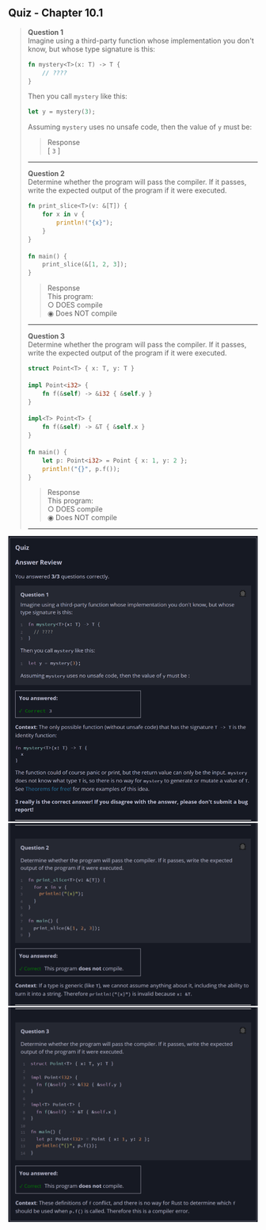 ## Quiz - Chapter 10.1 ##

> **Question 1**<br>
> Imagine using a third-party function whose implementation 
> you don't know, but whose type signature is this:
>
> ```rust
> fn mystery<T>(x: T) -> T {
>     // ????
> }
> ```
> Then you call ```mystery``` like this:
> 
> ```rust
> let y = mystery(3);
> ```
> 
> Assuming ```mystery``` uses no unsafe code, then the value 
> of ```y``` must be:
>
> > Response<br>
> > [ ```3``` ]
> >
> ---
>
> **Question 2**<br>
> Determine whether the program will pass the compiler. If it 
> passes, write the expected output of the program if it were 
> executed.
> ```rust
> fn print_slice<T>(v: &[T]) {
>     for x in v {
>         println!("{x}");
>     }
> }
> 
> fn main() {
>     print_slice(&[1, 2, 3]);
> }
> ```
>
> > Response<br>
> > This program:<br>
> > ○ DOES compile<br>
> > ◉ Does NOT compile<br>
> > 
> ---
>
> **Question 3**<br>
> Determine whether the program will pass the compiler. If it 
> passes, write the expected output of the program if it were 
> executed.
> ```rust
> struct Point<T> { x: T, y: T }
> 
> impl Point<i32> {
>     fn f(&self) -> &i32 { &self.y }
> }
> 
> impl<T> Point<T> {
>     fn f(&self) -> &T { &self.x }
> }
> 
> fn main() {
>     let p: Point<i32> = Point { x: 1, y: 2 };
>     println!("{}", p.f());
> }
> ```
>
> > Response<br>
> > This program:<br>
> > ○ DOES compile<br>
> > ◉ Does NOT compile<br>
> > 
> ---

![image](../additional-files/images/quiz_1001_1.png)
![image](../additional-files/images/quiz_1001_2.png)
![image](../additional-files/images/quiz_1001_3.png)
